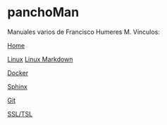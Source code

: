 # panchoMan
Manuales varios de Francisco Humeres M.
Vínculos:

[Home](https://panchohumeres.github.io/panchoMan/)

[Linux](https://panchohumeres.gitlab.io/linux_man/)
[Linux Markdown](/linux/markdown/index.md)

[Docker](https://panchohumeres.gitlab.io/docker_man_page/)

[Sphinx](/sphinx/sphinx.md)

[Git](/GIT/git.md)

[SSL/TSL](https://panchohumeres.gitlab.io/ssl_tsl_man)
